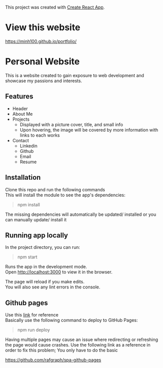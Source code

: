 This project was created with [Create React App](https://github.com/facebook/create-react-app).

# View this website

https://minh100.github.io/portfolio/

# Personal Website

This is a website created to gain exposure to web development and showcase my passions and interests.

## Features

- Header
- About Me
- Projects
  - Displayed with a picture cover, title, and small info
  - Upon hovering, the image will be covered by more information with links to each works
- Contact
  - Linkedin
  - Github
  - Email
  - Resume

## Installation

Clone this repo and run the following commands<br/>
This will install the module to see the app's dependencies:

> npm install

The missing dependencies will automatically be updated/ installed or you can manually update/ install it


## Running app locally

In the project directory, you can run:

> npm start

Runs the app in the development mode.<br />
Open [http://localhost:3000](http://localhost:3000) to view it in the browser.

The page will reload if you make edits.<br />
You will also see any lint errors in the console.


## Github pages

Use this [link](https://dev.to/yuribenjamin/how-to-deploy-react-app-in-github-pages-2a1f) for reference<br/>
Basically use the following command to deploy to GitHub Pages:
> npm run deploy

Having multiple pages may cause an issue where redirecting or refreshing the page would cause crashes.
Use the following link as a reference in order to fix this problem; You only have to do the basic

https://github.com/rafgraph/spa-github-pages